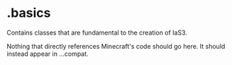 # .basics

Contains classes that are fundamental to the creation of IaS3.

Nothing that directly references Minecraft's code should go here. It should instead appear in ...compat.